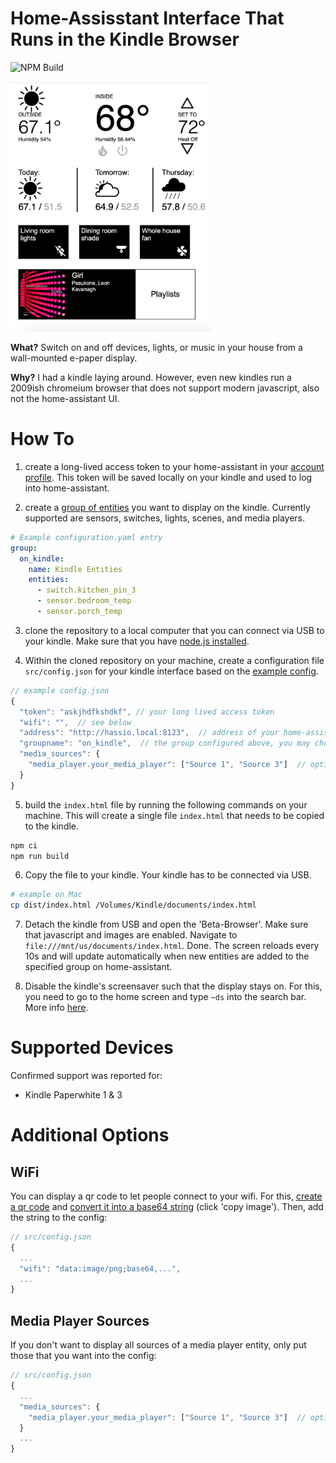 # Home-Assisstant Interface That Runs in the Kindle Browser

![NPM Build](https://github.com/hermannsblum/kindle_infoscreen/workflows/Node.js%20CI/badge.svg)

<img height="400em" src="https://raw.githubusercontent.com/badfortrains/kindle_infoscreen/master/example.png" />

**What?**
Switch on and off devices, lights, or music in your house from a wall-mounted e-paper display.

**Why?**
I had a kindle laying around. However, even new kindles run a 2009ish chromeium browser that does not support modern javascript, also not the home-assistant UI.

# How To

1. create a long-lived access token to your home-assistant in your [account profile](https://www.home-assistant.io/docs/authentication/#your-account-profile). This token will be saved locally on your kindle and used to log into home-assistant.

2. create a [group of entities](https://www.home-assistant.io/integrations/group/) you want to display on the kindle. Currently supported are sensors, switches, lights, scenes, and media players.

```yaml
# Example configuration.yaml entry
group:
  on_kindle:
    name: Kindle Entities
    entities:
      - switch.kitchen_pin_3
      - sensor.bedroom_temp
      - sensor.porch_temp
```
3. clone the repository to a local computer that you can connect via USB to your kindle. Make sure that you have [node.js installed](https://nodejs.org/en/download/).

4. Within the cloned repository on your machine, create a configuration file `src/config.json` for your kindle interface based on the [example config](https://github.com/hermannsblum/kindle_infoscreen/blob/master/src/config.json.example).

```js
// example config.json
{
  "token": "askjhdfkshdkf", // your long lived access token
  "wifi": "",  // see below
  "address": "http://hassio.local:8123",  // address of your home-assisstant WITHOUT trailing slash /
  "groupname": "on_kindle",  // the group configured above, you may choose any name
  "media_sources": {
    "media_player.your_media_player": ["Source 1", "Source 3"]  // optional, if you want to show only specific source options
  }
}
```

5. build the `index.html` file by running the following commands on your machine. This will create a single file `index.html` that needs to be copied to the kindle.
```bash
npm ci
npm run build
```

6. Copy the file to your kindle. Your kindle has to be connected via USB.
```bash
# example on Mac
cp dist/index.html /Volumes/Kindle/documents/index.html
```

7. Detach the kindle from USB and open the 'Beta-Browser'. Make sure that javascript and images are enabled. Navigate to `file:///mnt/us/documents/index.html`. Done.
The screen reloads every 10s and will update automatically when new entities are added to the specified group on home-assistant.

8. Disable the kindle's screensaver such that the display stays on. For this, you need to go to the home screen and type `~ds` into the search bar. More info [here](https://wiki.mobileread.com/wiki/Kindle_Touch_Hacking#Search_Bar_Shortcuts).

# Supported Devices

Confirmed support was reported for:

- Kindle Paperwhite 1 & 3

# Additional Options

## WiFi

You can display a qr code to let people connect to your wifi. For this, [create a qr code](https://qifi.org/) and [convert it into a base64 string](https://www.base64-image.de/) (click 'copy image'). Then, add the string to the config:

```js
// src/config.json
{
  ...
  "wifi": "data:image/png;base64,...",
  ...
}
```

## Media Player Sources

If you don't want to display all sources of a media player entity, only put those that you want into the config:

```js
// src/config.json
{
  ...
  "media_sources": {
    "media_player.your_media_player": ["Source 1", "Source 3"]  // optional, if you want to show only specific source options
  }
  ...
}
```
